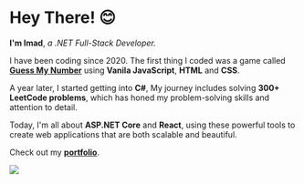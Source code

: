 # Hey There! 😊

**I'm Imad**, *a .NET Full-Stack Developer.*

I have been coding since 2020. The first thing I coded was a game called **[Guess My Number](https://github.com/getimad/guess-my-number)** using **Vanila JavaScript**, **HTML** and **CSS**.

A year later, I started getting into **C#**, My journey includes solving **300+ LeetCode problems**, which has honed my problem-solving skills and attention to detail.

Today, I'm all about **ASP.NET Core** and **React**, using these powerful tools to create web applications that are both scalable and beautiful.

Check out my **[portfolio](https://getimad.me/)**.

<!-- My top skills -->
<div>
  <picture>
    <img src="https://skillicons.dev/icons?i=dotnet,cs,ts,react,tailwind" />
  </picture>
</div>
